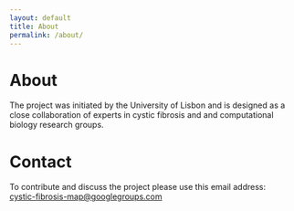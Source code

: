 ```yaml
---
layout: default
title: About
permalink: /about/
---
```


# About

The project was initiated by the University of Lisbon and is designed as a close collaboration of experts in cystic fibrosis and and computational biology research groups.

# Contact

To contribute and discuss the project please use this email address:  
[cystic-fibrosis-map@googlegroups.com](cystic-fibrosis-map@googlegroups.com)
